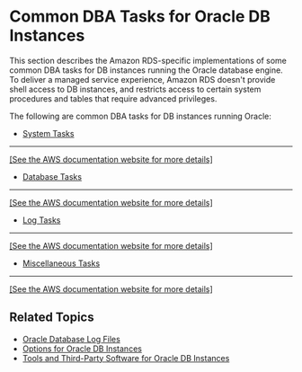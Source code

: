 # Common DBA Tasks for Oracle DB Instances<a name="Appendix.Oracle.CommonDBATasks"></a>

This section describes the Amazon RDS\-specific implementations of some common DBA tasks for DB instances running the Oracle database engine\. To deliver a managed service experience, Amazon RDS doesn't provide shell access to DB instances, and restricts access to certain system procedures and tables that require advanced privileges\. 

The following are common DBA tasks for DB instances running Oracle:
+ [System Tasks](Appendix.Oracle.CommonDBATasks.System.md)  
****    
[\[See the AWS documentation website for more details\]](http://docs.aws.amazon.com/AmazonRDS/latest/UserGuide/Appendix.Oracle.CommonDBATasks.html)
+ [Database Tasks](Appendix.Oracle.CommonDBATasks.Database.md)  
****    
[\[See the AWS documentation website for more details\]](http://docs.aws.amazon.com/AmazonRDS/latest/UserGuide/Appendix.Oracle.CommonDBATasks.html)
+ [Log Tasks](Appendix.Oracle.CommonDBATasks.Log.md)  
****    
[\[See the AWS documentation website for more details\]](http://docs.aws.amazon.com/AmazonRDS/latest/UserGuide/Appendix.Oracle.CommonDBATasks.html)
+ [Miscellaneous Tasks](Appendix.Oracle.CommonDBATasks.Misc.md)  
****    
[\[See the AWS documentation website for more details\]](http://docs.aws.amazon.com/AmazonRDS/latest/UserGuide/Appendix.Oracle.CommonDBATasks.html)

## Related Topics<a name="Appendix.Oracle.CommonDBATasks.Related"></a>
+ [Oracle Database Log Files](USER_LogAccess.Concepts.Oracle.md)
+ [Options for Oracle DB Instances](Appendix.Oracle.Options.md)
+ [Tools and Third\-Party Software for Oracle DB Instances](Oracle.Resources.md)